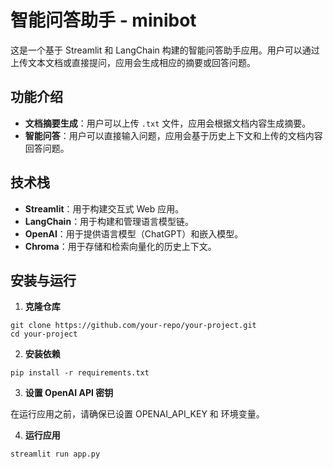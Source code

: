 # 智能问答助手 - minibot

这是一个基于 Streamlit 和 LangChain 构建的智能问答助手应用。用户可以通过上传文本文档或直接提问，应用会生成相应的摘要或回答问题。

## 功能介绍

- **文档摘要生成**：用户可以上传 `.txt` 文件，应用会根据文档内容生成摘要。
- **智能问答**：用户可以直接输入问题，应用会基于历史上下文和上传的文档内容回答问题。

## 技术栈

- **Streamlit**：用于构建交互式 Web 应用。
- **LangChain**：用于构建和管理语言模型链。
- **OpenAI**：用于提供语言模型（ChatGPT）和嵌入模型。
- **Chroma**：用于存储和检索向量化的历史上下文。

## 安装与运行

1. **克隆仓库**
```
git clone https://github.com/your-repo/your-project.git
cd your-project
```
2. **安装依赖**

```
pip install -r requirements.txt
```

3. **设置 OpenAI API 密钥**

在运行应用之前，请确保已设置 OPENAI_API_KEY 和 环境变量。

4. **运行应用**

```
streamlit run app.py
```